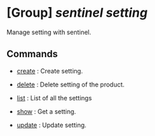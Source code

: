 # [Group] _sentinel setting_

Manage setting with sentinel.

## Commands

- [create](/Commands/sentinel/setting/_create.md)
: Create setting.

- [delete](/Commands/sentinel/setting/_delete.md)
: Delete setting of the product.

- [list](/Commands/sentinel/setting/_list.md)
: List of all the settings

- [show](/Commands/sentinel/setting/_show.md)
: Get a setting.

- [update](/Commands/sentinel/setting/_update.md)
: Update setting.

